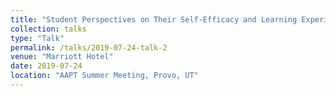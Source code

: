 ```yaml
---
title: "Student Perspectives on Their Self-Efficacy and Learning Experiences"
collection: talks
type: "Talk"
permalink: /talks/2019-07-24-talk-2
venue: "Marriott Hotel"
date: 2019-07-24
location: "AAPT Summer Meeting, Provo, UT"
---
```


